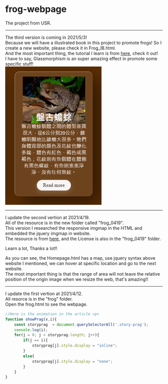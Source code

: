 # frog-webpage
The project from USR.  
***
The third version is coming in 2021/5/3!  
Because we will have a illustrated book in this project to promote frogs! So I create a new website, please check it in Frog_IB.html.  
And the most important thing, the tutorial I learn is from [here](https://www.youtube.com/watch?v=hv0rNxr1XXk&list=PLVcDoPkbpyX_PqeHxuJ2XO7ntgQumChu-&index=14), check it out!  
I have to say, Glassmorphism is an super amazing effect in promote some specific stuff!  
![](./frog_0503/frog/Frog_IB/img/frog.PNG)
***
I update the second vertion at 2021/4/19.  
All of the resource is in the new folder called "frog_0419".  
This version I researched the responsive imgmap in the HTML and embedded the jquery imgmap in website.  
The resource is from [here](https://github.com/stowball/jQuery-rwdImageMaps), and the License is also in the "frog_0419" folder.  

Learn a lot, Thanks a lot!!  

As you can see, the Homepage.html has a map, use jquery syntax above website I mentioned, we can hover at specific location and go to the next website.  
The most important thing is that the range of area will not leave the relative position of the origin image when we resize the web, that's amazing!!  

***

I update the first vertion at 2021/4/12.  
All resorce is in the "frog" folder.  
Open the frog.html to see the webpage.  
```js
//Here is the animation in the article <p>
function showPrag(x,i){
	const storyprag  = document.querySelectorAll('.story-prag');
	console.log(i);
	for(j = 0; j < storyprag.length; j++){
		if(j == i){
			storyprag[j].style.display = "inline";
		}
		else{
			storyprag[j].style.display = "none";
		}
	}
}
```




